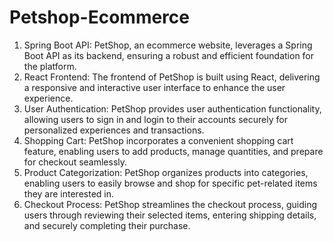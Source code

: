 # Petshop-Ecommerce


1. Spring Boot API: PetShop, an ecommerce website, leverages a Spring Boot API as its backend, ensuring a robust and efficient foundation for the platform.
2. React Frontend: The frontend of PetShop is built using React, delivering a responsive and interactive user interface to enhance the user experience.
3. User Authentication: PetShop provides user authentication functionality, allowing users to sign in and login to their accounts securely for personalized experiences and transactions.
4. Shopping Cart: PetShop incorporates a convenient shopping cart feature, enabling users to add products, manage quantities, and prepare for checkout seamlessly.
5. Product Categorization: PetShop organizes products into categories, enabling users to easily browse and shop for specific pet-related items they are interested in.
6. Checkout Process: PetShop streamlines the checkout process, guiding users through reviewing their selected items, entering shipping details, and securely completing their purchase.
   
